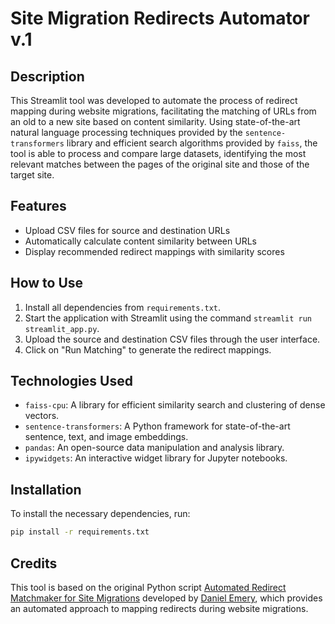 
# Site Migration Redirects Automator v.1

## Description
This Streamlit tool was developed to automate the process of redirect mapping during website migrations, facilitating the matching of URLs from an old to a new site based on content similarity. Using state-of-the-art natural language processing techniques provided by the `sentence-transformers` library and efficient search algorithms provided by `faiss`, the tool is able to process and compare large datasets, identifying the most relevant matches between the pages of the original site and those of the target site.

## Features
- Upload CSV files for source and destination URLs
- Automatically calculate content similarity between URLs
- Display recommended redirect mappings with similarity scores

## How to Use
1. Install all dependencies from `requirements.txt`.
2. Start the application with Streamlit using the command `streamlit run streamlit_app.py`.
3. Upload the source and destination CSV files through the user interface.
4. Click on "Run Matching" to generate the redirect mappings.

## Technologies Used
- `faiss-cpu`: A library for efficient similarity search and clustering of dense vectors.
- `sentence-transformers`: A Python framework for state-of-the-art sentence, text, and image embeddings.
- `pandas`: An open-source data manipulation and analysis library.
- `ipywidgets`: An interactive widget library for Jupyter notebooks.

## Installation
To install the necessary dependencies, run:
```bash
pip install -r requirements.txt
```

## Credits
    
This tool is based on the original Python script [Automated Redirect Matchmaker for Site Migrations](https://colab.research.google.com/drive/1Y4msGtQf44IRzCotz8KMy0oawwZ2yIbT?usp=sharing) developed by [Daniel Emery](https://www.linkedin.com/in/dpe1/), which provides an automated approach to mapping redirects during website migrations.

